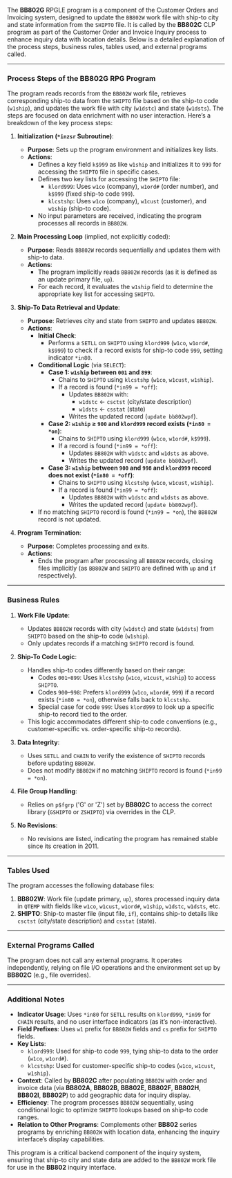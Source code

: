 The **BB802G** RPGLE program is a component of the Customer Orders and Invoicing system, designed to update the `BB802W` work file with ship-to city and state information from the `SHIPTO` file. It is called by the **BB802C** CLP program as part of the Customer Order and Invoice Inquiry process to enhance inquiry data with location details. Below is a detailed explanation of the process steps, business rules, tables used, and external programs called.

---

### **Process Steps of the BB802G RPG Program**

The program reads records from the `BB802W` work file, retrieves corresponding ship-to data from the `SHIPTO` file based on the ship-to code (`w1ship`), and updates the work file with city (`w1dstc`) and state (`w1dsts`). The steps are focused on data enrichment with no user interaction. Here’s a breakdown of the key process steps:

1. **Initialization (`*inzsr` Subroutine)**:
   - **Purpose**: Sets up the program environment and initializes key lists.
   - **Actions**:
     - Defines a key field `k$999` as like `w1ship` and initializes it to `999` for accessing the `SHIPTO` file in specific cases.
     - Defines two key lists for accessing the `SHIPTO` file:
       - `klord999`: Uses `w1co` (company), `w1ord#` (order number), and `k$999` (fixed ship-to code `999`).
       - `klcstshp`: Uses `w1co` (company), `w1cust` (customer), and `w1ship` (ship-to code).
     - No input parameters are received, indicating the program processes all records in `BB802W`.

2. **Main Processing Loop** (implied, not explicitly coded):
   - **Purpose**: Reads `BB802W` records sequentially and updates them with ship-to data.
   - **Actions**:
     - The program implicitly reads `BB802W` records (as it is defined as an update primary file, `up`).
     - For each record, it evaluates the `w1ship` field to determine the appropriate key list for accessing `SHIPTO`.

3. **Ship-To Data Retrieval and Update**:
   - **Purpose**: Retrieves city and state from `SHIPTO` and updates `BB802W`.
   - **Actions**:
     - **Initial Check**:
       - Performs a `SETLL` on `SHIPTO` using `klord999` (`w1co`, `w1ord#`, `k$999`) to check if a record exists for ship-to code `999`, setting indicator `*in80`.
     - **Conditional Logic** (via `SELECT`):
       - **Case 1: `w1ship` between `001` and `899`**:
         - Chains to `SHIPTO` using `klcstshp` (`w1co`, `w1cust`, `w1ship`).
         - If a record is found (`*in99 = *off`):
           - Updates `BB802W` with:
             - `w1dstc` ← `csctst` (city/state description)
             - `w1dsts` ← `csstat` (state)
           - Writes the updated record (`update bb802wpf`).
       - **Case 2: `w1ship` ≥ `900` and `klord999` record exists (`*in80 = *on`)**:
         - Chains to `SHIPTO` using `klord999` (`w1co`, `w1ord#`, `k$999`).
         - If a record is found (`*in99 = *off`):
           - Updates `BB802W` with `w1dstc` and `w1dsts` as above.
           - Writes the updated record (`update bb802wpf`).
       - **Case 3: `w1ship` between `900` and `998` and `klord999` record does not exist (`*in80 = *off`)**:
         - Chains to `SHIPTO` using `klcstshp` (`w1co`, `w1cust`, `w1ship`).
         - If a record is found (`*in99 = *off`):
           - Updates `BB802W` with `w1dstc` and `w1dsts` as above.
           - Writes the updated record (`update bb802wpf`).
     - If no matching `SHIPTO` record is found (`*in99 = *on`), the `BB802W` record is not updated.

4. **Program Termination**:
   - **Purpose**: Completes processing and exits.
   - **Actions**:
     - Ends the program after processing all `BB802W` records, closing files implicitly (as `BB802W` and `SHIPTO` are defined with `up` and `if` respectively).

---

### **Business Rules**

1. **Work File Update**:
   - Updates `BB802W` records with city (`w1dstc`) and state (`w1dsts`) from `SHIPTO` based on the ship-to code (`w1ship`).
   - Only updates records if a matching `SHIPTO` record is found.

2. **Ship-To Code Logic**:
   - Handles ship-to codes differently based on their range:
     - Codes `001`–`899`: Uses `klcstshp` (`w1co`, `w1cust`, `w1ship`) to access `SHIPTO`.
     - Codes `900`–`998`: Prefers `klord999` (`w1co`, `w1ord#`, `999`) if a record exists (`*in80 = *on`), otherwise falls back to `klcstshp`.
     - Special case for code `999`: Uses `klord999` to look up a specific ship-to record tied to the order.
   - This logic accommodates different ship-to code conventions (e.g., customer-specific vs. order-specific ship-to records).

3. **Data Integrity**:
   - Uses `SETLL` and `CHAIN` to verify the existence of `SHIPTO` records before updating `BB802W`.
   - Does not modify `BB802W` if no matching `SHIPTO` record is found (`*in99 = *on`).

4. **File Group Handling**:
   - Relies on `p$fgrp` ('G' or 'Z') set by **BB802C** to access the correct library (`GSHIPTO` or `ZSHIPTO`) via overrides in the CLP.

5. **No Revisions**:
   - No revisions are listed, indicating the program has remained stable since its creation in 2011.

---

### **Tables Used**

The program accesses the following database files:

1. **BB802W**: Work file (update primary, `up`), stores processed inquiry data in `QTEMP` with fields like `w1co`, `w1cust`, `w1ord#`, `w1ship`, `w1dstc`, `w1dsts`, etc.
2. **SHIPTO**: Ship-to master file (input file, `if`), contains ship-to details like `csctst` (city/state description) and `csstat` (state).

---

### **External Programs Called**

The program does not call any external programs. It operates independently, relying on file I/O operations and the environment set up by **BB802C** (e.g., file overrides).

---

### **Additional Notes**

- **Indicator Usage**: Uses `*in80` for `SETLL` results on `klord999`, `*in99` for `CHAIN` results, and no user interface indicators (as it’s non-interactive).
- **Field Prefixes**: Uses `w1` prefix for `BB802W` fields and `cs` prefix for `SHIPTO` fields.
- **Key Lists**:
  - `klord999`: Used for ship-to code `999`, tying ship-to data to the order (`w1co`, `w1ord#`).
  - `klcstshp`: Used for customer-specific ship-to codes (`w1co`, `w1cust`, `w1ship`).
- **Context**: Called by **BB802C** after populating `BB802W` with order and invoice data (via **BB802A**, **BB802B**, **BB802E**, **BB802F**, **BB802H**, **BB802I**, **BB802P**) to add geographic data for inquiry display.
- **Efficiency**: The program processes `BB802W` sequentially, using conditional logic to optimize `SHIPTO` lookups based on ship-to code ranges.
- **Relation to Other Programs**: Complements other **BB802** series programs by enriching `BB802W` with location data, enhancing the inquiry interface’s display capabilities.

This program is a critical backend component of the inquiry system, ensuring that ship-to city and state data are added to the `BB802W` work file for use in the **BB802** inquiry interface.